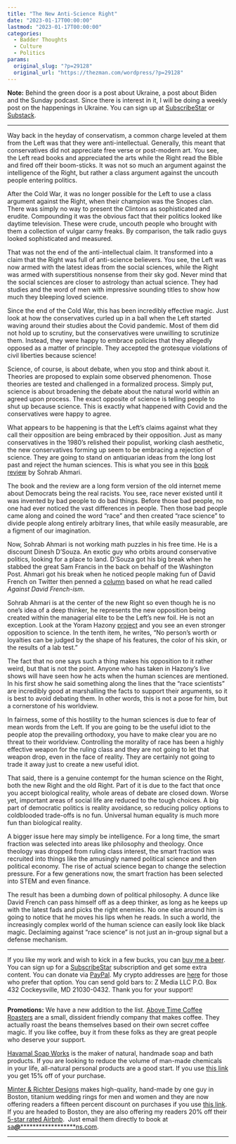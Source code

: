 ```yaml
---
title: "The New Anti-Science Right"
date: "2023-01-17T00:00:00"
lastmod: "2023-01-17T00:00:00"
categories:
  - Badder Thoughts
  - Culture
  - Politics
params:
  original_slug: "?p=29128"
  original_url: "https://thezman.com/wordpress/?p=29128"
---
```


**Note:** Behind the green door is a post about Ukraine, a post about
Biden and the Sunday podcast. Since there is interest in it, I will be
doing a weekly post on the happenings in Ukraine. You can sign up at
<a href="https://www.subscribestar.com/the-z-blog" rel="noopener"
target="_blank">SubscribeStar</a> or
<a href="https://thedissident.substack.com/" rel="noopener"
target="_blank">Substack</a>.

------------------------------------------------------------------------

Way back in the heyday of conservatism, a common charge leveled at them
from the Left was that they were anti-intellectual. Generally, this
meant that conservatives did not appreciate free verse or post-modern
art. You see, the Left read books and appreciated the arts while the
Right read the Bible and fired off their boom-sticks. It was not so much
an argument against the intelligence of the Right, but rather a class
argument against the uncouth people entering politics.

After the Cold War, it was no longer possible for the Left to use a
class argument against the Right, when their champion was the Snopes
clan. There was simply no way to present the Clintons as sophisticated
and erudite. Compounding it was the obvious fact that their politics
looked like daytime television. These were crude, uncouth people who
brought with them a collection of vulgar carny freaks. By comparison,
the talk radio guys looked sophisticated and measured.

That was not the end of the anti-intellectual claim. It transformed into
a claim that the Right was full of anti-science believers. You see, the
Left was now armed with the latest ideas from the social sciences, while
the Right was armed with superstitious nonsense from their sky god.
Never mind that the social sciences are closer to astrology than actual
science. They had studies and the word of men with impressive sounding
titles to show how much they bleeping loved science.

Since the end of the Cold War, this has been incredibly effective magic.
Just look at how the conservatives curled up in a ball when the Left
started waving around their studies about the Covid pandemic. Most of
them did not hold up to scrutiny, but the conservatives were unwilling
to scrutinize them. Instead, they were happy to embrace policies that
they allegedly opposed as a matter of principle. They accepted the
grotesque violations of civil liberties because science!

Science, of course, is about debate, when you stop and think about it.
Theories are proposed to explain some observed phenomenon. Those
theories are tested and challenged in a formalized process. Simply put,
science is about broadening the debate about the natural world within an
agreed upon process. The exact opposite of science is telling people to
shut up because science. This is exactly what happened with Covid and
the conservatives were happy to agree.

What appears to be happening is that the Left’s claims against what they
call their opposition are being embraced by their opposition. Just as
many conservatives in the 1980’s relished their populist, working clash
aesthetic, the new conservatives forming up seem to be embracing a
rejection of science. They are going to stand on antiquarian ideas from
the long lost past and reject the human sciences. This is what you see
in this
<a href="https://unherd.com/2023/01/race-was-invented-by-liberals/"
rel="noopener" target="_blank">book review</a> by Sohrab Ahmari.

The book and the review are a long form version of the old internet meme
about Democrats being the real racists. You see, race never existed
until it was invented by bad people to do bad things. Before those bad
people, no one had ever noticed the vast differences in people. Then
those bad people came along and coined the word “race” and then created
“race science” to divide people along entirely arbitrary lines, that
while easily measurable, are a figment of our imagination.

Now, Sohrab Ahmari is not working math puzzles in his free time. He is a
discount Dinesh D’Souza. An exotic guy who orbits around conservative
politics, looking for a place to land. D’Souza got his big break when he
stabbed the great Sam Francis in the back on behalf of the Washington
Post. Ahmari got his break when he noticed people making fun of David
French on Twitter then penned a <a
href="https://www.firstthings.com/web-exclusives/2019/05/against-david-french-ism"
rel="noopener" target="_blank">column</a> based on what he read called
*Against David French-ism*.

Sohrab Ahmari is at the center of the new Right so even though he is no
one’s idea of a deep thinker, he represents the new opposition being
created within the managerial elite to be the Left’s new foil. He is not
an exception. Look at the Yoram Hazony <a
href="https://nationalconservatism.org/national-conservatism-a-statement-of-principles/"
rel="noopener" target="_blank">project</a> and you see an even stronger
opposition to science. In the tenth item, he writes, “No person’s worth
or loyalties can be judged by the shape of his features, the color of
his skin, or the results of a lab test.”

The fact that no one says such a thing makes his opposition to it rather
weird, but that is not the point. Anyone who has taken in Hazony’s live
shows will have seen how he acts when the human sciences are mentioned.
In his first show he said something along the lines that the “race
scientists” are incredibly good at marshalling the facts to support
their arguments, so it is best to avoid debating them. In other words,
this is not a pose for him, but a cornerstone of his worldview.

In fairness, some of this hostility to the human sciences is due to fear
of mean words from the Left. If you are going to be the useful idiot to
the people atop the prevailing orthodoxy, you have to make clear you are
no threat to their worldview. Controlling the morality of race has been
a highly effective weapon for the ruling class and they are not going to
let that weapon drop, even in the face of reality. They are certainly
not going to trade it away just to create a new useful idiot.

That said, there is a genuine contempt for the human science on the
Right, both the new Right and the old Right. Part of it is due to the
fact that once you accept biological reality, whole areas of debate are
closed down. Worse yet, important areas of social life are reduced to
the tough choices. A big part of democratic politics is reality
avoidance, so reducing policy options to coldblooded trade-offs is no
fun. Universal human equality is much more fun than biological reality.

A bigger issue here may simply be intelligence. For a long time, the
smart fraction was selected into areas like philosophy and theology.
Once theology was dropped from ruling class interest, the smart fraction
was recruited into things like the amusingly named political science and
then political economy. The rise of actual science began to change the
selection pressure. For a few generations now, the smart fraction has
been selected into STEM and even finance.

The result has been a dumbing down of political philosophy. A dunce like
David French can pass himself off as a deep thinker, as long as he keeps
up with the latest fads and picks the right enemies. No one else around
him is going to notice that he moves his lips when he reads. In such a
world, the increasingly complex world of the human science can easily
look like black magic. Declaiming against “race science” is not just an
in-group signal but a defense mechanism.

------------------------------------------------------------------------

If you like my work and wish to kick in a few bucks, you can
<a href="https://www.buymeacoffee.com/mujolulu" rel="noopener"
target="_blank">buy me a beer</a>. You can sign up for a
<a href="https://www.subscribestar.com/the-z-blog" rel="noopener"
target="_blank">SubscribeStar</a> subscription and get some extra
content. You can donate via <a
href="https://www.paypal.com/donate/?cmd=_s-xclick&amp;hosted_button_id=UDAS2Q8JYA6CN&amp;source=url"
rel="noopener" target="_blank">PayPal</a>. My crypto addresses are
<a href="https://thezman.com/wordpress/?page_id=22713" rel="noopener"
target="_blank">here</a> for those who prefer that option. You can send
gold bars to: Z Media LLC P.O. Box 432 Cockeysville, MD 21030-0432.
Thank you for your support!

------------------------------------------------------------------------

**Promotions:** We have a new addition to the list.
<a href="https://abovetimecoffee.com/" rel="noopener"
target="_blank">Above Time Coffee Roasters</a> are a small, dissident
friendly company that makes coffee. They actually roast the beans
themselves based on their own secret coffee magic. If you like coffee,
buy it from these folks as they are great people who deserve your
support.

<a href="https://havamalsoapworks.com/" rel="noopener"
target="_blank">Havamal Soap Works</a> is the maker of natural, handmade
soap and bath products. If you are looking to reduce the volume of
man-made chemicals in your life, all-natural personal products are a
good start. If you use
<a href="https://havamalsoapworks.com/discount/ZMAN" rel="noopener"
target="_blank">this link</a> you get 15% off of your purchase.

<a href="https://www.minterandrichterdesigns.com/"
rel="noreferrer nofollow noopener" target="_blank">Minter &amp; Richter
Designs</a> makes high-quality, hand-made by one guy in Boston, titanium
wedding rings for men and women and they are now offering readers a
fifteen percent discount on purchases if you use
<a href="https://www.minterandrichterdesigns.com/discount/ZMAN"
rel="noreferrer nofollow noopener" target="_blank">this link</a>.
<span class="highlight"><span class="colour"><span class="font"><span class="size">If
you are headed to Boston, they are also offering my readers 20% off
their <a
href="https://www.airbnb.com/users/7988017/listings?user_id=7988017&amp;s=3"
rel="noopener noreferrer" target="_blank">5-star rated Airbnb</a>.  Just
email them directly to book at
<a href="mailto:sa***@*********************ns.com"
data-original-string="FtgZj30MiNy5TQXXcuLY+A==cb79iFtiZMF/NZWFDC37J09Z63mBmxbodmRN1u+CaKAWx0M7H7dAcmXF1AUv7JFV2oY"><span
class="apbct-email-encoder"
data-original-string="LYibdd8BfDPUIBnI1he4EA==cb7a1E1kF0d85xQGtbsg7T/LHjfCv6aVPa45AwwF3um9IutZKY1J2g1+jIXBcZM9DT1"
title="This contact has been encoded by Anti-Spam by CleanTalk. Click to decode. To finish the decoding make sure that JavaScript is enabled in your browser.">sa<span
class="apbct-blur">***</span>@<span
class="apbct-blur">*********************</span>ns.com</span></a>.</span></span></span></span>

------------------------------------------------------------------------
